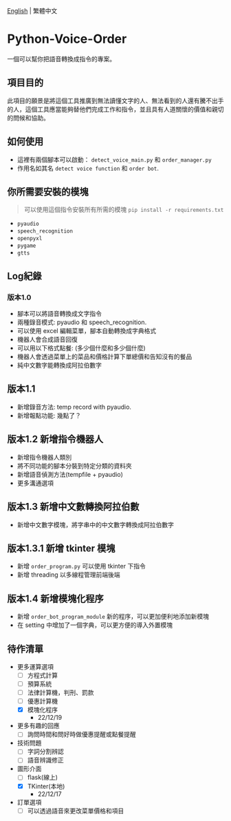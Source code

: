 [English](README.md) | 繁體中文
# Python-Voice-Order
一個可以幫你把語音轉換成指令的專案。

## 項目目的
此項目的願景是將這個工具推廣到無法讀懂文字的人、無法看到的人還有騰不出手的人，這個工具應當能夠替他們完成工作和指令，並且具有人道關懷的價值和親切的問候和協助。

## 如何使用
* 這裡有兩個腳本可以啟動： ```detect_voice_main.py``` 和 ```order_manager.py```
* 作用名如其名 ```detect voice function``` 和 ```order bot```.

## 你所需要安裝的模塊

> 可以使用這個指令安裝所有所需的模塊 ```pip install -r requirements.txt```

* ```pyaudio```
* ```speech_recognition```
* ```openpyxl```
* ```pygame```
* ```gtts```

## Log紀錄
### 版本1.0
* 腳本可以將語音轉換成文字指令
* 兩種錄音模式: pyaudio 和 speech_recognition.
* 可以使用 excel 編輯菜單，腳本自動轉換成字典格式
* 機器人會合成語音回復
* 可以用以下格式點餐: (多少個什麼和多少個什麼)
* 機器人會透過菜單上的菜品和價格計算下單總價和告知沒有的餐品
* 純中文數字能轉換成阿拉伯數字

## 版本1.1
* 新增錄音方法: temp record with pyaudio.
* 新增報點功能: 幾點了？

## 版本1.2 新增指令機器人
* 新增指令機器人類別
* 將不同功能的腳本分裝到特定分類的資料夾
* 新增語音偵測方法(tempfile + pyaudio)
* 更多溝通選項

## 版本1.3 新增中文數轉換阿拉伯數
* 新增中文數字模塊，將字串中的中文數字轉換成阿拉伯數字

## 版本1.3.1 新增 tkinter 模塊
* 新增 ```order_program.py``` 可以使用 tkinter 下指令
* 新增 threading 以多線程管理前端後端

## 版本1.4 新增模塊化程序
* 新增 ```order_bot_program_module``` 新的程序，可以更加便利地添加新模塊
* 在 setting 中增加了一個字典，可以更方便的導入外置模塊

## 待作清單
* 更多運算選項
  - [ ] 方程式計算
  - [ ] 預算系統
  - [ ] 法律計算機，判刑、罰款
  - [ ] 優惠計算機
  - [X] 模塊化程序
    - 22/12/19

* 更多有趣的回應
  - [ ] 詢問時間和問好時做優惠提醒或點餐提醒

* 技術問題
  - [ ] 字詞分割辨認
  - [ ] 語音辨識修正

* 圖形介面
  - [ ] flask(線上)
  - [X] TKinter(本地)
    - 22/12/17

* 訂單選項
  - [ ] 可以透過語音來更改菜單價格和項目
